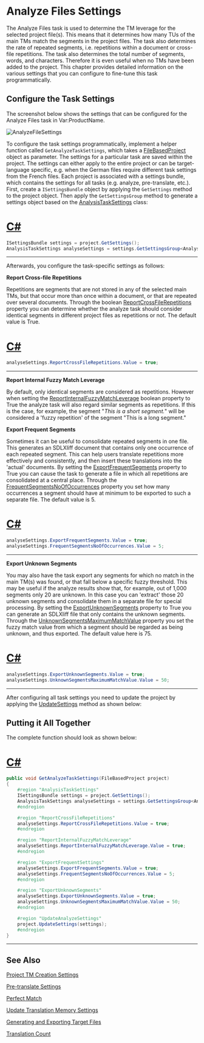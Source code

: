 Analyze Files Settings
==

The Analyze Files task is used to determine the TM leverage for the selected project file(s). This means that it determines how many TUs of the main TMs match the segments in the project files. The task also determines the rate of repeated segments, i.e. repetitions within a document or cross-file repetitions. The task also determines the total number of segments, words, and characters. Therefore it is even useful when no TMs have been added to the project. This chapter provides detailed information on the various settings that you can configure to fine-tune this task programmatically.


Configure the Task Settings
--

The screenshot below shows the settings that can be configured for the Analyze Files task in Var:ProductName.

![AnalyzeFileSettings](images/AnalyzeFileSettings.jpg)

To configure the task settings programmatically, implement a helper function called ```GetAnalyzeTaskSettings```, which takes a [FileBasedProject](../../api/projectautomation/Sdl.ProjectAutomation.FileBased.FileBasedProject.yml) object as parameter. The settings for a particular task are saved within the project. The settings can either apply to the entire project or can be target-language specific, e.g. when the German files require different task settings from the French files. Each project is associated with a settings bundle, which contains the settings for all tasks (e.g. analyze, pre-translate, etc.). First, create a ```ISettingsBundle``` object by applying the ```GetSettings``` method to the project object. Then apply the ```GetSettingsGroup``` method to generate a settings object based on the [AnalysisTaskSettings](../../api/projectautomation/Sdl.ProjectAutomation.Settings.AnalysisTaskSettings.yml) class:

# [C#](#tab/tabid-1)
```CS
ISettingsBundle settings = project.GetSettings();
AnalysisTaskSettings analyseSettings = settings.GetSettingsGroup<AnalysisTaskSettings>();
```
***

Afterwards, you configure the task-specific settings as follows:

**Report Cross-file Repetitions**

Repetitions are segments that are not stored in any of the selected main TMs, but that occur more than once within a document, or that are repeated over several documents. Through the boolean [ReportCrossFileRepetitions](../../api/projectautomation/Sdl.ProjectAutomation.Settings.AnalysisTaskSettings.yml#Sdl_ProjectAutomation_Settings_AnalysisTaskSettings_ReportCrossFileRepetitions) property you can determine whether the analyze task should consider identical segments in different project files as repetitions or not. The default value is True.

# [C#](#tab/tabid-2)
```CS
analyseSettings.ReportCrossFileRepetitions.Value = true;
```
***

**Report Internal Fuzzy Match Leverage**

By default, only identical segments are considered as repetitions. However when setting the [ReportInternalFuzzyMatchLeverage](../../api/projectautomation/Sdl.ProjectAutomation.Settings.AnalysisTaskSettings.yml#Sdl_ProjectAutomation_Settings_AnalysisTaskSettings_ReportInternalFuzzyMatchLeverage) boolean property to True the analyze task will also regard similar segments as repetitions. If this is the case, for example, the segment "*This is a short segment.*" will be considered a 'fuzzy repetition' of the segment "This is a long segment."

**Export Frequent Segments**

Sometimes it can be useful to consolidate repeated segments in one file. This generates an SDLXliff document that contains only one occurrence of each repeated segment. This can help users translate repetitions more effectively and consistently, and then insert these translations into the 'actual' documents. By setting the [ExportFrequentSegments](../../api/projectautomation/Sdl.ProjectAutomation.Settings.AnalysisTaskSettings.yml#Sdl_ProjectAutomation_Settings_AnalysisTaskSettings_ExportFrequentSegments) property to True you can cause the task to generate a file in which all repetitions are consolidated at a central place. Through the [FrequentSegmentsNoOfOccurrences](../../api/projectautomation/Sdl.ProjectAutomation.Settings.AnalysisTaskSettings.yml#Sdl_ProjectAutomation_Settings_AnalysisTaskSettings_FrequentSegmentsNoOfOccurrences) property you set how many occurrences a segment should have at minimum to be exported to such a separate file. The default value is 5.

# [C#](#tab/tabid-3)
```CS
analyseSettings.ExportFrequentSegments.Value = true;
analyseSettings.FrequentSegmentsNoOfOccurrences.Value = 5;
```
***

**Export Unknown Segments**

You may also have the task export any segments for which no match in the main TM(s) was found, or that fall below a specific fuzzy threshold. This may be useful if the analyze results show that, for example, out of 1,000 segments only 20 are unknown. In this case you can 'extract' those 20 unknown segments and consolidate them in a separate file for special processing. By setting the [ExportUnknownSegments](../../api/projectautomation/Sdl.ProjectAutomation.Settings.AnalysisTaskSettings.yml#Sdl_ProjectAutomation_Settings_AnalysisTaskSettings_ExportUnknownSegments) property to True you can generate an SDLXliff file that only contains the unknown segments. Through the [UnknownSegmentsMaximumMatchValue](../../api/projectautomation/Sdl.ProjectAutomation.Settings.AnalysisTaskSettings.yml#Sdl_ProjectAutomation_Settings_AnalysisTaskSettings_UnknownSegmentsMaximumMatchValue) property you set the fuzzy match value from which a segment should be regarded as being unknown, and thus exported. The default value here is 75.

# [C#](#tab/tabid-4)
```CS
analyseSettings.ExportUnknownSegments.Value = true;
analyseSettings.UnknownSegmentsMaximumMatchValue.Value = 50;
```
***

After configuring all task settings you need to update the project by applying the [UpdateSettings](../../api/projectautomation/Sdl.ProjectAutomation.FileBased.FileBasedProject.yml#Sdl_ProjectAutomation_FileBased_FileBasedProject_UpdateSettings_Sdl_Core_Globalization_Language_Sdl_Core_Settings_ISettingsBundle_) method as shown below:

Putting it All Together
--

The complete function should look as shown below:

# [C#](#tab/tabid-5)
```CS
public void GetAnalyzeTaskSettings(FileBasedProject project)
{
    #region "AnalysisTaskSettings"
    ISettingsBundle settings = project.GetSettings();
    AnalysisTaskSettings analyseSettings = settings.GetSettingsGroup<AnalysisTaskSettings>();
    #endregion

    #region "ReportCrossFileRepetitions"
    analyseSettings.ReportCrossFileRepetitions.Value = true;
    #endregion

    #region "ReportInternalFuzzyMatchLeverage"
    analyseSettings.ReportInternalFuzzyMatchLeverage.Value = true;
    #endregion

    #region "ExportFrequentSettings"
    analyseSettings.ExportFrequentSegments.Value = true;
    analyseSettings.FrequentSegmentsNoOfOccurrences.Value = 5;
    #endregion

    #region "ExportUnknownSegments"
    analyseSettings.ExportUnknownSegments.Value = true;
    analyseSettings.UnknownSegmentsMaximumMatchValue.Value = 50;
    #endregion

    #region "UpdateAnalyzeSettings"
    project.UpdateSettings(settings);
    #endregion
}
```
***

See Also
--



[Project TM Creation Settings](project_tm_creation_settings.md)

[Pre-translate Settings](pre_translate_settings.md)

[Perfect Match](perfect_match.md)

[Update Translation Memory Settings](update_translation_memory_settings.md)

[Generating and Exporting Target Files](generating_and_exporting_target_files.md)

[Translation Count](translation_count.md)
